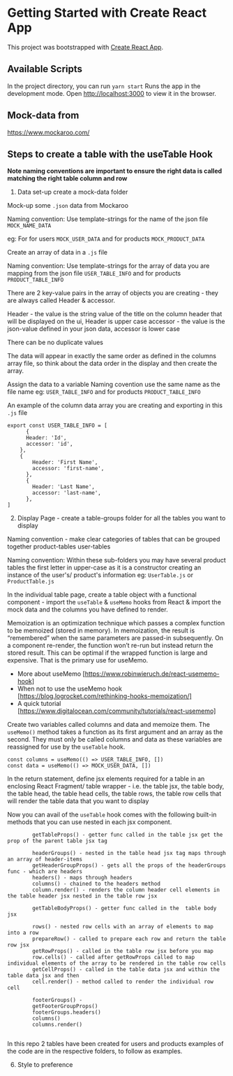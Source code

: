 # Getting Started with Create React App

This project was bootstrapped with [Create React App](https://github.com/facebook/create-react-app).

## Available Scripts

In the project directory, you can run  `yarn start`  Runs the app in the development mode.
Open [http://localhost:3000](http://localhost:3000) to view it in the browser.

## Mock-data from

https://www.mockaroo.com/

## Steps to create a table with the useTable Hook

__Note naming conventions are important to ensure the right data is called matching the right table column and row__

1. Data set-up create a mock-data folder

Mock-up some ```.json``` data from Mockaroo

Naming convention:
Use template-strings for the name of the json file ```MOCK_NAME_DATA```

eg: For for users ```MOCK_USER_DATA``` and for products ```MOCK_PRODUCT_DATA```

Create an array of data in a ```.js``` file

Naming convention:
Use template-strings for the array of data you are mapping from the json file ```USER_TABLE_INFO```  and for products ```PRODUCT_TABLE_INFO```


There are 2 key-value pairs in the array of objects you are creating - they are always called Header & accessor.

Header - the value is the string value of the title on the column header that will be displayed on the ui, Header is upper case
accessor - the value is the json-value defined in your json data, accessor is lower case

There can be no duplicate values 

The data will appear in exactly the same order as defined in the columns array file, so think about the data order in the display and then create the array.

Assign the data to a variable
Naming covention use the same name as the file name
eg: ```USER_TABLE_INFO```  and for products ```PRODUCT_TABLE_INFO```

An example of the column data array you are creating and exporting in this ```.js``` file

```
export const USER_TABLE_INFO = [
      {
      Header: 'Id',    
      accessor: 'id',
    },
    {
        Header: 'First Name',    
        accessor: 'first-name',
      },  
      {
        Header: 'Last Name',    
        accessor: 'last-name',
      },
]
```

2. Display Page - create a table-groups folder for all the tables you want to display

Naming convention - make clear categories of tables that can be grouped together
product-tables
user-tables

Naming convention:
Within these sub-folders you may have several product tables the first letter in upper-case as it is a constructor creating an instance of the user's/ product's information 
eg: ```UserTable.js``` or ```ProductTable.js``` 

In the individual table page, create a table object with a functional component - import the ```useTable``` & ```useMemo``` hooks from React & import the mock data and the columns you have defined to render.

Memoization is an optimization technique which passes a complex function to be memoized (stored in memory). In memoization, the result is “remembered” when the same parameters are passed-in subsequently. On a component re-render, the function won’t re-run but instead return the stored result. This can be optimal if the wrapped function is large and expensive. That is the primary use for useMemo.

- More about useMemo [https://www.robinwieruch.de/react-usememo-hook]
- When not to use the useMemo hook [https://blog.logrocket.com/rethinking-hooks-memoization/]
- A quick tutorial [https://www.digitalocean.com/community/tutorials/react-usememo]

Create two variables called columns and data and memoize them. The ```useMemo()``` method takes a function as its first argument and an array as the second. They must only be called columns and data as these variables are reassigned for use by the ```useTable``` hook.

```
const columns = useMemo(() => USER_TABLE_INFO, [])  
const data = useMemo(() => MOCK_USER_DATA, [])
```   

In the return statement, define jsx elements required for a table in an enclosing React Fragment/ table wrapper - i.e. the table jsx, the table body, the table head, the table head cells, the table rows, the table row cells that will render the table data that you want to display

Now you can avail of the ```useTable``` hook comes with the following built-in methods that you can use nested in each jsx component.

```
        getTableProps() - getter func called in the table jsx get the prop of the parent table jsx tag
       
        headerGroups() - nested in the table head jsx tag maps through an array of header-items 
        getHeaderGroupProps() - gets all the props of the headerGroups func - which are headers
        headers() - maps through headers
        columns() - chained to the headers method
        column.render() - renders the column header cell elements in the table header jsx nested in the table row jsx

        getTableBodyProps() - getter func called in the  table body jsx

        rows() - nested row cells with an array of elements to map into a row
        prepareRow() - called to prepare each row and return the table row jsx
        getRowProps() - called in the table row jsx before you map 
        row.cells() - called after getRowProps called to map individual elements of the array to be rendered in the table row cells 
        getCellProps() - called in the table data jsx and within the table data jsx and then
        cell.render() - method called to render the individual row cell

        footerGroups() -
        getFooterGroupProps()
        footerGroups.headers()
        columns()
        columns.render()
      
```        

In this repo 2 tables have been created for users and products examples of the code are in the respective folders, to follow as examples.

6. Style to preference